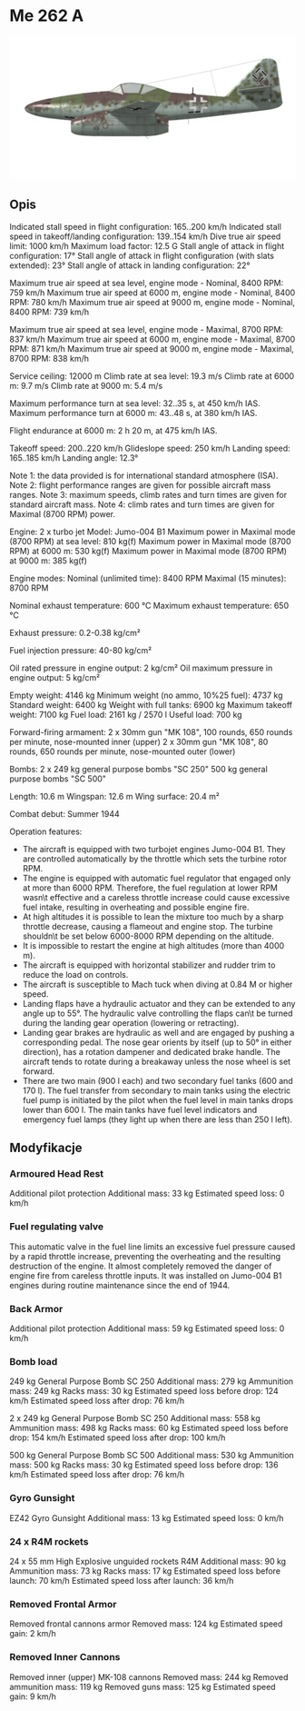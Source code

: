 # Me 262 A

![me262a](../images/me262a.png)

## Opis

Indicated stall speed in flight configuration: 165..200 km/h
Indicated stall speed in takeoff/landing configuration: 139..154 km/h
Dive true air speed limit: 1000 km/h
Maximum load factor: 12.5 G
Stall angle of attack in flight configuration: 17°
Stall angle of attack in flight configuration (with slats extended): 23°
Stall angle of attack in landing configuration: 22°

Maximum true air speed at sea level, engine mode - Nominal, 8400 RPM: 759 km/h
Maximum true air speed at 6000 m, engine mode - Nominal, 8400 RPM: 780 km/h
Maximum true air speed at 9000 m, engine mode - Nominal, 8400 RPM: 739 km/h

Maximum true air speed at sea level, engine mode - Maximal, 8700 RPM: 837 km/h
Maximum true air speed at 6000 m, engine mode - Maximal, 8700 RPM: 871 km/h
Maximum true air speed at 9000 m, engine mode - Maximal, 8700 RPM: 838 km/h

Service ceiling: 12000 m
Climb rate at sea level: 19.3 m/s
Climb rate at 6000 m: 9.7 m/s
Climb rate at 9000 m: 5.4 m/s

Maximum performance turn at sea level: 32..35 s, at 450 km/h IAS.
Maximum performance turn at 6000 m: 43..48 s, at 380 km/h IAS.

Flight endurance at 6000 m: 2 h 20 m, at 475 km/h IAS.

Takeoff speed: 200..220 km/h
Glideslope speed: 250 km/h
Landing speed: 165..185 km/h
Landing angle: 12.3°

Note 1: the data provided is for international standard atmosphere (ISA).
Note 2: flight performance ranges are given for possible aircraft mass ranges.
Note 3: maximum speeds, climb rates and turn times are given for standard aircraft mass.
Note 4: climb rates and turn times are given for Maximal (8700 RPM) power.

Engine: 2 x turbo jet
Model: Jumo-004 B1
Maximum power in Maximal mode (8700 RPM) at sea level: 810 kg(f)
Maximum power in Maximal mode (8700 RPM) at 6000 m: 530 kg(f)
Maximum power in Maximal mode (8700 RPM) at 9000 m: 385 kg(f)

Engine modes:
Nominal (unlimited time): 8400 RPM
Maximal (15 minutes): 8700 RPM

Nominal exhaust temperature: 600 °C
Maximum exhaust temperature: 650 °C

Exhaust pressure: 0.2-0.38 kg/cm²

Fuel injection pressure: 40-80 kg/cm²

Oil rated pressure in engine output: 2 kg/cm²
Oil maximum pressure in engine output: 5 kg/cm²

Empty weight: 4146 kg
Minimum weight (no ammo, 10%25 fuel): 4737 kg
Standard weight: 6400 kg
Weight with full tanks: 6900 kg
Maximum takeoff weight: 7100 kg
Fuel load: 2161 kg / 2570 l
Useful load: 700 kg

Forward-firing armament:
2 x 30mm gun "MK 108", 100 rounds, 650 rounds per minute, nose-mounted inner (upper)
2 x 30mm gun "MK 108", 80 rounds, 650 rounds per minute, nose-mounted outer (lower)

Bombs:
2 x 249 kg general purpose bombs "SC 250"
500 kg general purpose bombs "SC 500"

Length: 10.6 m
Wingspan: 12.6 m
Wing surface: 20.4 m²

Combat debut: Summer 1944

Operation features:
- The aircraft is equipped with two turbojet engines Jumo-004 B1. They are controlled automatically by the throttle which sets the turbine rotor RPM.
- The engine is equipped with automatic fuel regulator that engaged only at more than 6000 RPM. Therefore, the fuel regulation at lower RPM wasn\t effective and a careless throttle increase could cause excessive fuel intake, resulting in overheating and possible engine fire.
- At high altitudes it is possible to lean the mixture too much by a sharp throttle decrease, causing a flameout and engine stop. The turbine shouldn\t be set below 6000-8000 RPM depending on the altitude.
- It is impossible to restart the engine at high altitudes (more than 4000 m).
- The aircraft is equipped with horizontal stabilizer and rudder trim to reduce the load on controls.
- The aircraft is susceptible to Mach tuck when diving at 0.84 M or higher speed. 
- Landing flaps have a hydraulic actuator and they can be extended to any angle up to 55°. The hydraulic valve controlling the flaps can\t be turned during the landing gear operation (lowering or retracting).
- Landing gear brakes are hydraulic as well and are engaged by pushing a corresponding pedal. The nose gear orients by itself (up to 50° in either direction), has a rotation dampener and dedicated brake handle. The aircraft tends to rotate during a breakaway unless the nose wheel is set forward.
- There are two main (900 l each) and two secondary fuel tanks (600 and 170 l). The fuel transfer from secondary to main tanks using the electric fuel pump is initiated by the pilot when the fuel level in main tanks drops lower than 600 l. The main tanks have fuel level indicators and emergency fuel lamps (they light up when there are less than 250 l left).

## Modyfikacje

### Armoured Head Rest

Additional pilot protection
Additional mass: 33 kg
Estimated speed loss: 0 km/h
### Fuel regulating valve

This automatic valve in the fuel line limits an excessive fuel pressure caused by a rapid throttle increase, preventing the overheating and the resulting destruction of the engine. It almost completely removed the danger of engine fire from careless throttle inputs.
It was installed on Jumo-004 B1 engines during routine maintenance since the end of 1944.
### Back Armor

Additional pilot protection
Additional mass: 59 kg
Estimated speed loss: 0 km/h
### Bomb load

249 kg General Purpose Bomb SC 250
Additional mass: 279 kg
Ammunition mass: 249 kg
Racks mass: 30 kg
Estimated speed loss before drop: 124 km/h
Estimated speed loss after drop: 76 km/h

2 x 249 kg General Purpose Bomb SC 250
Additional mass: 558 kg
Ammunition mass: 498 kg
Racks mass: 60 kg
Estimated speed loss before drop: 154 km/h
Estimated speed loss after drop: 100 km/h

500 kg General Purpose Bomb SC 500
Additional mass: 530 kg
Ammunition mass: 500 kg
Racks mass: 30 kg
Estimated speed loss before drop: 136 km/h
Estimated speed loss after drop: 76 km/h
### Gyro Gunsight

EZ42 Gyro Gunsight
Additional mass: 13 kg
Estimated speed loss: 0 km/h
### 24 x R4M rockets

24 x 55 mm High Explosive unguided rockets R4M
Additional mass: 90 kg
Ammunition mass: 73 kg
Racks mass: 17 kg
Estimated speed loss before launch: 70 km/h
Estimated speed loss after launch: 36 km/h
### Removed Frontal Armor

Removed frontal cannons armor
Removed mass: 124 kg
Estimated speed gain: 2 km/h
### Removed Inner Cannons

Removed inner (upper) MK-108 cannons
Removed mass: 244 kg
Removed ammunition mass: 119 kg
Removed guns mass: 125 kg
Estimated speed gain: 9 km/h
